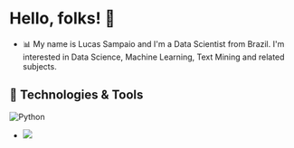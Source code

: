 # Hello, folks!  👋
- 📊 My name is Lucas Sampaio and I'm a Data Scientist from Brazil. I'm interested in Data Science, Machine Learning, Text Mining and related subjects.

## 🔧 Technologies & Tools
![Python](https://img.shields.io/badge/-Python-black?style=flat-square&logo=Python)

- ![](https://img.shields.io/badge/<WORD_ON_LEFT>-<WORD_ON_RIGHT>-informational?style=flat&logo=data:image/svg%2bxml;base64,<BASE64_DATA>)


<!---
lucsampaioime/lucsampaioime is a ✨ special ✨ repository because its `README.md` (this file) appears on your GitHub profile.
You can click the Preview link to take a look at your changes.
--->
